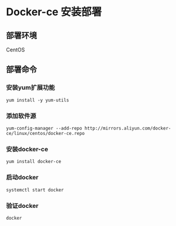 # Docker-ce 安装部署

## 部署环境
CentOS

## 部署命令

### 安装yum扩展功能
`
yum install -y yum-utils
`

### 添加软件源
`
yum-config-manager --add-repo http://mirrors.aliyun.com/docker-ce/linux/centos/docker-ce.repo
`

### 安装docker-ce
`
yum install docker-ce
`

### 启动docker
`
systemctl start docker
`

### 验证docker
`
docker
`